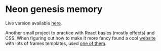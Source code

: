 # Neon genesis memory

Live version available [here](https://neon-genesis-memory.netlify.app/).

Another small project to practice with React basics (mostly effects) and CSS. When figuring out how to make it more fancy found a cool [website](https://freefrontend.com/css-border-examples/) with lots of frames templates, used [one of them](https://codepen.io/piccalilli/pen/MPLzay).
